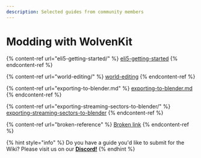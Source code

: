 ```yaml
---
description: Selected guides from community members
---
```


# Modding with WolvenKit

{% content-ref url="eli5-getting-started/" %}
[eli5-getting-started](eli5-getting-started/)
{% endcontent-ref %}

{% content-ref url="world-editing/" %}
[world-editing](world-editing/)
{% endcontent-ref %}

{% content-ref url="exporting-to-blender.md" %}
[exporting-to-blender.md](exporting-to-blender.md)
{% endcontent-ref %}

{% content-ref url="exporting-streaming-sectors-to-blender/" %}
[exporting-streaming-sectors-to-blender](exporting-streaming-sectors-to-blender/)
{% endcontent-ref %}

{% content-ref url="broken-reference" %}
[Broken link](broken-reference)
{% endcontent-ref %}

{% hint style="info" %}
Do you have a guide you'd like to submit for the Wiki? Please visit us on our [**Discord!**](../../help/community.md)
{% endhint %}
